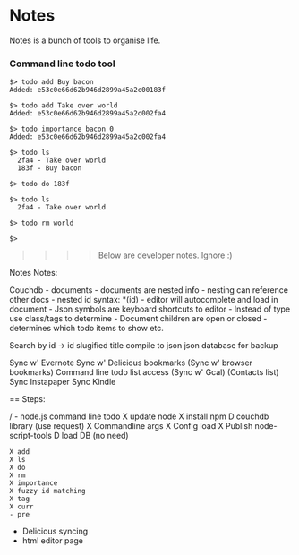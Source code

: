 # Notes

Notes is a bunch of tools to organise life.

### Command line todo tool
	
	$> todo add Buy bacon
	Added: e53c0e66d62b946d2899a45a2c00183f
	
	$> todo add Take over world
	Added: e53c0e66d62b946d2899a45a2c002fa4

	$> todo importance bacon 0
	Added: e53c0e66d62b946d2899a45a2c002fa4

	$> todo ls 
 	  2fa4 - Take over world
 	  183f - Buy bacon
 
	$> todo do 183f
	
	$> todo ls
	  2fa4 - Take over world

	$> todo rm world
	
	$>











>>>> Below are developer notes. Ignore :)

Notes Notes:

Couchdb - documents
	-  documents are nested info
		- nesting can reference other docs
			- nested id syntax: *(id)
			- editor will autocomplete and
              load in document
 			- Json symbols are keyboard shortcuts to editor 
	- Instead of type use class/tags to determine 
	- Document children are open or closed - determines which todo items to show etc.



Search by id -> id slugified title
compile to json
json database for backup


Sync w' Evernote
Sync w' Delicious bookmarks
(Sync w' browser bookmarks)
Command line todo list access
(Sync w' Gcal)
(Contacts list)
Sync Instapaper
Sync Kindle



== Steps:

/ - node.js command line todo
	X update node
    X install npm
    D couchdb library (use request)
	X Commandline args
	X Config load
	X Publish node-script-tools
	D load DB (no need) 

    X add
    X ls
    X do
    X rm
    X importance
	X fuzzy id matching
    X tag
    X curr
    - pre

 - Delicious syncing 
 - html editor page


